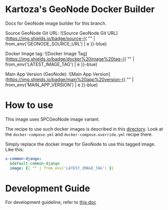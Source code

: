 # Kartoza's GeoNode Docker Builder

Docs for GeoNode image builder for this branch.

Source GeoNode Git URL: ![Source GeoNode Git URL](https://img.shields.io/badge/source-{{ "" | from_env('GEONODE_SOURCE_URL') | e }}-blue)

Docker Image tag: ![Docker Image Tag](https://img.shields.io/badge/docker%20image%20tag-{{ "" | from_env('LATEST_IMAGE_TAG') | e }}-blue)

Main App Version (GeoNode): ![Main App Version](https://img.shields.io/badge/main%20app%20version-{{ "" | from_env('MAIN_APP_VERSION') | e }}-blue)

# How to use

This image uses SPCGeoNode image variant.

The recipe to use such docker images is described in this [directory](geonode/scripts/spcgeonode). Look at the `docker-compose.yml` and `docker-compose.override.yml` recipe there.

Simply replace the docker image for GeoNode to use this tagged image. Like this:

```yaml
x-common-django:
  &default-common-django
  image: {{ "" | from_env('LATEST_IMAGE_TAG') }}
```

# Development Guide

For development guideline, refer to [this doc](docs/DEVELOPMENT.md)